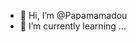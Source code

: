 - 👋 Hi, I’m @Papamamadou
- 🌱 I’m currently learning ...


<!---
Papamamadou/Papamamadou is a ✨ special ✨ repository because its `README.md` (this file) appears on your GitHub profile.
You can click the Preview link to take a look at your changes.
--->
